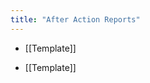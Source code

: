 ```yaml
---
title: "After Action Reports"
---
```


- [[Template]]

<!-- AUTO-LINKS-START -->
- [[Template]]
<!-- AUTO-LINKS-END -->